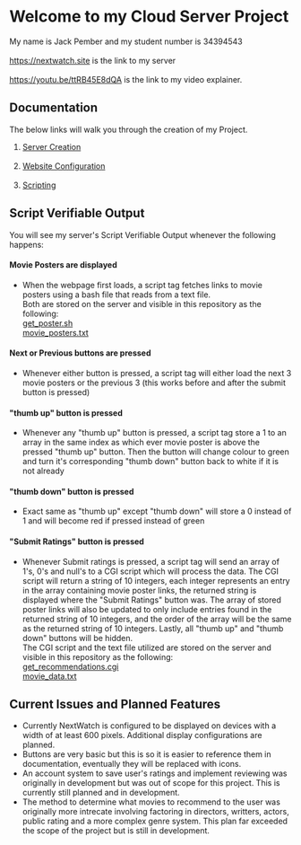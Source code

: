 # Welcome to my Cloud Server Project #

My name is Jack Pember and my student number is 34394543<br /><br />
https://nextwatch.site is the link to my server<br /><br />
https://youtu.be/ttRB45E8dQA is the link to my video explainer.

## Documentation ##

The below links will walk you through the creation of my Project.

1.  [Server Creation](/Documentation/ServerCreation.md)<br /><br />
2.  [Website Configuration](/Documentation/WebsiteConfiguration.md)<br /><br />
3.  [Scripting](/Documentation/Scripting.md)<br />

## Script Verifiable Output ##

You will see my server's Script Verifiable Output whenever the following happens:

#### Movie Posters are displayed ####
* When the webpage first loads, a script tag fetches links to movie posters using a bash file that reads from a text file.<br />Both are stored on the server and visible in this repository as the following:<br />  [get_poster.sh](Code/cgi-bin/get_poster.sh)<br />[movie_posters.txt](Code/cgi-bin/movie_posters.txt)

#### Next or Previous buttons are pressed ####
*  Whenever either button is pressed, a script tag will either load the next 3 movie posters or the previous 3 (this works before and after the submit button is pressed)

#### "thumb up" button is pressed ####
*  Whenever any "thumb up" button is pressed, a script tag store a 1 to an array in the same index as which ever movie poster is above the pressed "thumb up" button. Then the button will change colour to green and turn it's corresponding "thumb down" button back to white if it is not already

#### "thumb down" button is pressed ####
*  Exact same as "thumb up" except "thumb down" will store a 0 instead of 1 and will become red if pressed instead of green

#### "Submit Ratings" button is pressed ####
*  Whenever Submit ratings is pressed, a script tag will send an array of 1's, 0's and null's to a CGI script which will process the data. The CGI script will return a string of 10 integers, each integer represents an entry in the array containing movie poster links, the returned string is displayed where the "Submit Ratings" button was. The array of stored poster links will also be updated to only include entries found in the returned string of 10 integers, and the order of the array will be the same as the returned string of 10 integers. Lastly, all "thumb up" and "thumb down" buttons will be hidden.<br />The CGI script and the text file utilized are stored on the server and visible in this repository as the following:<br />  [get_recommendations.cgi](Code/cgi-bin/get_recommendations.cgi)<br />[movie_data.txt](Code/cgi-bin/movie_data.txt)

## Current Issues and Planned Features ##

*  Currently NextWatch is configured to be displayed on devices with a width of at least 600 pixels. Additional display configurations are planned.
*  Buttons are very basic but this is so it is easier to reference them in documentation, eventually they will be replaced with icons.
*  An account system to save user's ratings and implement reviewing was originally in development but was out of scope for this project. This is currently still planned and in development.
*  The method to determine what movies to recommend to the user was originally more intrecate involving factoring in directors, writters, actors, public rating and a more complex genre system. This plan far exceeded the scope of the project but is still in development.
